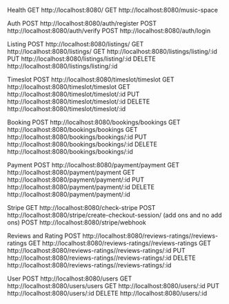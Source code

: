 Health
GET http://localhost:8080/
GET http://localhost:8080/music-space

Auth
POST http://localhost:8080/auth/register
POST http://localhost:8080/auth/verify
POST http://localhost:8080/auth/login

Listing
POST http://localhost:8080/listings/
GET http://localhost:8080/listings/
GET http://localhost:8080/listings/listing/:id
PUT http://localhost:8080/listings/listing/:id
DELETE http://localhost:8080/listings/listing/:id

Timeslot
POST http://localhost:8080/timeslot/timeslot
GET http://localhost:8080/timeslot/timeslot
GET http://localhost:8080/timeslot/timeslot/:id
PUT http://localhost:8080/timeslot/timeslot/:id
DELETE http://localhost:8080/timeslot/timeslot/:id

Booking
POST http://localhost:8080/bookings/bookings
GET http://localhost:8080/bookings/bookings
GET http://localhost:8080/bookings/bookings/:id
PUT http://localhost:8080/bookings/bookings/:id
DELETE http://localhost:8080/bookings/bookings/:id

Payment
POST http://localhost:8080/payment/payment
GET http://localhost:8080/payment/payment
GET http://localhost:8080/payment/payment/:id
PUT http://localhost:8080/payment/payment/:id
DELETE http://localhost:8080/payment/payment/:id

Stripe
GET http://localhost:8080/check-stripe
POST http://localhost:8080/stripe/create-checkout-session/ (add ons and no add ons)
POST http://localhost:8080/stripe/webhook

Reviews and Rating
POST http://localhost:8080/reviews-ratings//reviews-ratings
GET http://localhost:8080/reviews-ratings//reviews-ratings
GET http://localhost:8080/reviews-ratings//reviews-ratings/:id
PUT http://localhost:8080/reviews-ratings//reviews-ratings/:id
DELETE http://localhost:8080/reviews-ratings//reviews-ratings/:id

User
POST http://localhost:8080/users
GET http://localhost:8080/users/users
GET http://localhost:8080/users/:id
PUT http://localhost:8080/users/:id
DELETE http://localhost:8080/users/:id
